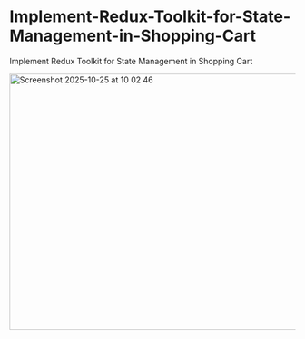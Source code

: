 # Implement-Redux-Toolkit-for-State-Management-in-Shopping-Cart
Implement Redux Toolkit for State Management in Shopping Cart


<img width="820" height="452" alt="Screenshot 2025-10-25 at 10 02 46" src="https://github.com/user-attachments/assets/15436c84-15b3-4d9b-98ed-36e7a0aea9ff" />
